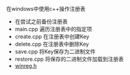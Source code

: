 在windows中使用c++操作注册表

- 在尝试之前备份注册表
- main.cpp  遍历注册表中的指定项
- create.cpp 在注册表中创建Key
- delete.cpp 在注册表中删除Key
- save.cpp   将Key保存为二进制文件
- restore.cpp 将保存的二进制文件加载到注册表
- [winreg.h](https://docs.microsoft.com/zh-cn/windows/win32/api/winreg/)